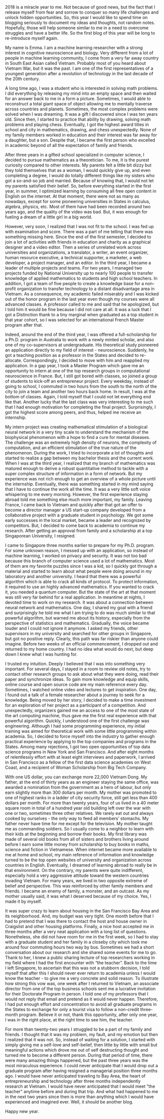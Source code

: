 2018 is a miracle year to me. Not because of good news, but the fact that I release myself from fear and sorrow to conquer so many life challenges and unlock hidden opportunities. So, this year I would like to spend time on blogging seriously to document my ideas and thoughts, not random notes. Hopefully, those will help someone similar to me in a need to overcome struggles and have a better life. So the first blog of this year will be long to re-introduce myself again.

My name is Emma. I am a machine learning researcher with a strong interest in cognitive neuroscience and biology. Very different from a lot of people in machine learning community, I come from a very far away country in South East Asian called Vietnam. Probably most of you heard about Vietnam War, but it was the past. I am one of the first representatives of a youngest generation after a revolution of technology in the last decade of the 20th century.

A long time ago, I was a student who is interested in solving math problems. I did everything by releasing my mind into an empty space and then waited for an answer back to me in a form a picture. Sometimes, I would able to reconstruct a total giant space of object allowing me to mentally traverse across countries and planets. Sometimes, the most complex problems were solved when I was dreaming. It was a gift I discovered since I was ten years old. Since then, I started to practice that ability by drawing, solving math problems and playing chess. Eventually, I got the highest award titles in school and city in mathematics, drawing, and chess unexpectedly. None of my family members worked in education and their interest was far away for a daughter, but a son. Despite that, I became the first person who excelled in academic beyond of all the expectation of family and friends.

After three years in a gifted school specialized in computer science, I decided to pursue mathematics as a theoretician. To me, it is the purest curiosity compared to other interests. My parents felt a little bit dizzy but they told themselves that as a woman, I would quickly give up, and even completing a degree, I would do totally different things like my sisters who got a so-and-so job and married. Because of knowing that, I would not let my parents satisfied their belief. So, before everything started in the first year, in summer, I optimized learning by consuming all free open content in English on the internet. At that moment, there were not as many as nowadays, except for some pioneering universities in States in calculus, algebra, physics, etc. Most of them have had been recorded around two years ago, and the quality of the video was bad. But, it was enough for fueling a dream of a little girl in a big world.

However, very soon, I realized that I was not fit to the school. I was fed up with examination and score. There was a part of me telling that there was something missing here. Since the end of the first semester, I decided to join a lot of activities with friends in education and charity as a graphical designer and a video editor. Then a series of unrelated work across universities and organizations, a translator, a writer, an event organizer, human resource executive, a technical supporter, a marketer, a web developer, a project manager, and an editor. In the third year, I became a leader of multiple projects and teams. For two years, I managed two projects funded by National University up to nearly 100 people to transfer knowledge of applied mathematics to students and high school teachers. In addition, I got a team of five people to create a knowledge base for a non-profit organization to transfer technology to a distant disadvantage area in Vietnam. As a consequence, my academic failed miserably and I was kicked out of the honor program in the last year even though my courses were all advanced classes. A professor called to me and said that he apologized, but I told him it would be fine because I did not care at all. It was a luck that I got a Distinction thank to a tiny marginal when graduated as a top student in that year cohort, so I was selected for an international French Master program after that.

Indeed, around the end of the third year, I was offered a full-scholarship for a Ph.D. program in Australia to work with a newly minted scholar, and also one of my co-supervisors at undergraduate. His theoretical study pioneered an application directly to my field of interest - neuroscience. Suddenly, he got a teaching position as a professor in the States and decided to re-allocate. Correspondingly, I decided to move with him and reapplied my application. In a gap year, I took a Master Program which gave me an opportunity to intern at one of the top research groups in computational neuroscience in France. But, I still got bored with classes, so joined a group of students to kick-off an entrepreneur project. Every weekday, instead of going to school, I commuted in two hours from the south to the north of the city to join a team and another two hours back home. In result, I was at the bottom of classes. Again, I told myself that I could not let everything end like that. Another lucky that the last class was very interesting to me such that I had enough motivation for completing the final project. Surprisingly, I got the highest score among peers, and thus, helped me receive an internship.

My intern project was creating mathematical stimulation of a biological neural network in a very tiny scale to understand the mechanism of the biophysical phenomenon with a hope to find a cure for mental diseases. The challenge was an extremely high density of neurons, the complexity of computation, and an efficient stimulation of the true nature of the phenomenon. During the work, I tried to incorporate a lot of thoughts and started to realize a gap between my bachelor thesis and the current work. When I was at the third year, I realized that my branch of mathematics was matured enough to derive a robust quantitative method to tackle with a super complex structure of information in a form of network. But my experience was not rich enough to get an overview of a whole picture until the internship. Eventually, there was something started in my mind saying that I have to continue the work all the time. It was a very little soft voice whispering to me every morning. However, the first experience staying abroad told me something else much more important, my family. Leaving France, I came back to Vietnam and quickly after that got an offer to become a director manager a US start-up company developed from a collaborative project with a graduate student in psychology. We got some early successes in the local market, became a leader and recognized by competitors. But, I decided to come back to academia to continue my research. After getting an approval from family and a scholarship at a top Singaporean University, I resigned.

I came to Singapore three months earlier to prepare for my Ph.D. program. For some unknown reason, I messed up with an application, so instead of machine learning, I worked on privacy and security. It was not too bad because this branch of computer science used a lot of mathematics. Most of them are my favorite puzzles since I was a kid, so I quickly got through a material and started to learn about what people were doing around in my laboratory and another university. I heard that there was a powerful algorithm which is able to crack all kinds of protocol. To protect information, it required to use an highly advanced mathematics. If you wanted to crack it, you needed a quantum computer. But the state of the art at that moment was still very far behind for a real application. In meantime at nights, I devoted time to work on my research. It was about a connection between neural network and mathematics. One day, I shared my goal with a friend and surprisingly he told me what I am trying to do was much similar to that powerful algorithm, but warned me about its history, especially from the perspective of statistics and mathematics. Gradually, the voice became louder and I could not ignore it anymore. I asked my friends, other supervisors in my university and searched for other groups in Singapore, but got no positive reply. Clearly, this path was far riskier than anyone could imagine. Before two weeks of an official commencement, I dropped out and returned to my home country. I had no idea what would do next, but deep down I knew what I was hunting for.

I trusted my intuition. Deeply I believed that I was into something very important. For several days, I stayed in a room to review old notes, try to contact other research groups to ask about what they were doing, read their paper and synchronize ideas. To gain more knowledge and equip skills, online course and open source code are my main reference every day. Sometimes, I watched online video and lectures to get inspiration. One day, I found out a talk of a female researcher about a journey to seek for a knowledge. Being moved by her story, I decided to make a time investment for an exploration of her project as a participant of a competition. And unexpectedly, organizers gained me an access to one of the most state of the art computing machine, thus gave me the first real experience with that powerful algorithm. Quickly, I understood one of the first challenge was engineering. Although I had some programming experience, my initial training was aimed for theoretical work with some little programming within academia. So, I decided to force myself into the industry to gather enough practical experience by applying to the top companies and programs in the States. Among many rejections, I got two open opportunities of top data science programs in New York and San Francisco. And after eight months of relentlessly effort with at least eight interviews and paperwork, I arrived in San Francisco as a fellow of the first data science academies on West Coast, and a recipient of Woman Scholarship from Big Tech Company.

With one US dollar, you can exchange more 22,000 Vietnam Dong. My father, at the end of thirty years as an engineer staying the same office, was awarded a nomination from the government as a hero of labour, but only earn slightly more than 300 dollars per month. My mother was promoted to one of highest ranks in a ladder of city security force, still get less than 400 dollars per month. For more than twenty years, four of us lived in a 40 meter square room in total of a hundred year old building left over the war with one or two, sometimes three other relatives. We rarely eat out and always cooked by ourselves - the only way to feed all members’ stomachs. My father never have time for me except for the television. My mother taught me as commanding soldiers. So I usually come to a neighbor to learn with their kids at the beginning and borrow their books. My first library was made of several old books from all of sisters and brothers living around before I earn some little money from scholarship to buy books in maths, science and fiction in Vietnamese. When internet became more available to me at home and school, my main reference of information and knowledge turned to be the top open websites of university and organization across countries in English. Eventually, I dreamed of learning abroad to really be in that environment. On the contrary, my parents were quite indifferent, especially hold a very aggressive attitude toward the western countries invading Vietnam. For many years, we lived in two opposite extreme of belief and perspective. This was reinforced by other family members and friends. I became an enemy of family, a monster, and an outcast. As my mother usually said, it was what I deserved because of my choice. Yes, I made it by myself.

It was super crazy to learn about housing in the San Francisco Bay Area and its neighborhood. And, my budget was very tight. One month before that I had to pretend that I was there to contact the host and house owner in Craigslist and other housing platforms. Finally, a nice host accepted me in three months after a very neat application with a long list of questions. Nonetheless, she did not have room for me in the first week, so I had to stay with a graduate student and her family in a closeby city which took me around four commuting hours two way by bus. Sometimes we had a short conversation about our research and she shared some events for me to go. Thank to her, I knew a public sharing lecture of top researchers working in my field where I had the first encounter with “the teacher”. Back to the time I left Singapore, to ascertain that this was not a stubborn decision, I told myself that after this I should never ever return to academia unless I would know the teacher - to give me a very concrete and solid reason. To illustrate how strong this vow was, one week after I returned to Vietnam, an associate director from one of the top business schools sent me a lucrative invitation for their Doctorate Program in person. I told one of my professors that I would not reply that email and pretend as it would never happen. Therefore, I had put enough effort and concentration to avoid all graduate programs in the States to exchange for only a tourist visa to follow a non-credit three-month program. Believe it or not, thank this opportunity, after only one year, I was in the right place, at the right time to see him, the teacher.

For more than twenty-two years I struggled to be a part of my family and friends. I thought that it was my problem, my fault, and my emotion but then I realized that it was not. So, instead of waiting for a solution, I started with simply giving me a self-love and self-belief, then little by little with small but meaningful actions which drove me out of self destructing thought and turned me to become a different person. During that period of time, there were many amazing things happened, but the past three years was the most miraculous experience. I could never anticipate that I would drop out a graduate program after having resigned a managerial position three months ago. I would have never anticipated traveling to Bay Area, the heart of entrepreneurship and technology after three months independently research at Vietnam. I would have never anticipated that I would meet "the teacher" anytime before and during that trip. And what had happened to me in the next two years since then is more than anything which I would have experienced and imagined ever. Well, it should be another blog.

Happy new year.
